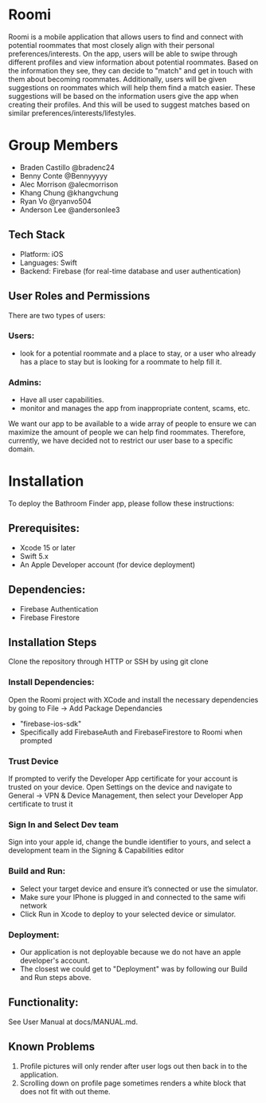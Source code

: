# Roomi
Roomi is a mobile application that allows users to find and connect with potential roommates that most closely align with their personal preferences/interests. On the app, users will be able to swipe through different profiles and view information about potential roommates. Based on the information they see, they can decide to "match" and get in touch with them about becoming roommates. Additionally, users will be given suggestions on roommates which will help them find a match easier. These suggestions will be based on the information users give the app when creating their profiles. And this will be used to suggest matches based on similar preferences/interests/lifestyles.

# Group Members
- Braden Castillo @bradenc24
- Benny Conte @Bennyyyyy
- Alec Morrison @alecmorrison
- Khang Chung @khangvchung
- Ryan Vo @ryanvo504
- Anderson Lee @andersonlee3

## Tech Stack
- Platform: iOS
- Languages: Swift
- Backend: Firebase (for real-time database and user authentication)


## User Roles and Permissions
There are two types of users:

### Users:
- look for a potential roommate and a place to stay, or a user who already has a place to stay but is looking for a roommate to help fill it.

### Admins:
- Have all user capabilities.
- monitor and manages the app from inappropriate content, scams, etc.

We want our app to be available to a wide array of people to ensure we can maximize the amount of people we can help find roommates. Therefore, currently, we have decided not to restrict our user base to a specific domain.

# Installation
To deploy the Bathroom Finder app, please follow these instructions:

## Prerequisites:
- Xcode 15 or later
- Swift 5.x
- An Apple Developer account (for device deployment)

## Dependencies:
- Firebase Authentication
- Firebase Firestore

## Installation Steps
Clone the repository through HTTP or SSH by using git clone

### Install Dependencies:
Open the Roomi project with XCode and install the necessary dependencies by going to File -> Add Package Dependancies

- "firebase-ios-sdk"
- Specifically add FirebaseAuth and FirebaseFirestore to Roomi when prompted

### Trust Device
If prompted to verify the Developer App certificate for your account is trusted on your device. Open Settings on the device and navigate to General -> VPN & Device Management, then select your Developer App certificate to trust it

### Sign In and Select Dev team
Sign into your apple id, change the bundle identifier to yours, and select a development team in the Signing & Capabilities editor

### Build and Run:
- Select your target device and ensure it’s connected or use the simulator.
- Make sure your IPhone is plugged in and connected to the same wifi network
- Click Run in Xcode to deploy to your selected device or simulator.

### Deployment:
- Our application is not deployable because we do not have an apple developer's account.
- The closest we could get to "Deployment" was by following our Build and Run steps above.

## Functionality:
See User Manual at docs/MANUAL.md.

## Known Problems 
1. Profile pictures will only render after user logs out then back in to the application.
2. Scrolling down on profile page sometimes renders a white block that does not fit with out theme.



